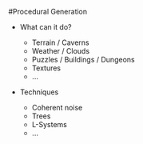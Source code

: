 #Procedural Generation

- What can it do?
	* Terrain / Caverns
	* Weather / Clouds
	* Puzzles / Buildings / Dungeons
	* Textures
	* ...

- Techniques
	* Coherent noise
	* Trees
	* L-Systems
	* ...